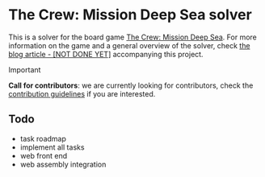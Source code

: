 # The Crew: Mission Deep Sea solver

This is a solver for the board game [The Crew: Mission Deep Sea](https://store.thamesandkosmos.com/products/the-crew-mission-deep-sea). For more information on the game and a general overview of the solver, check [the blog article - [NOT DONE YET]](https://blog.remigerme.xyz/cs/the-crew) accompanying this project.

>[!IMPORTANT]
> **Call for contributors**: we are currently looking for contributors, check the [contribution guidelines](CONTRIBUTING.md) if you are interested.


## Todo

- task roadmap
- implement all tasks
- web front end
- web assembly integration
